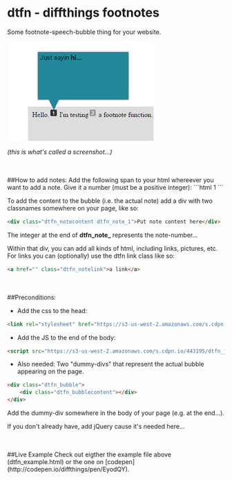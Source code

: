 # dtfn - diffthings footnotes
Some footnote-speech-bubble thing for your website.

![screenshot](https://raw.githubusercontent.com/Diffthings/dtfn/master/example%20files/screenshot.png "a screenshot")

_(this is what's called a screenshot...)_




<br/>
<br/>
##How to add notes:
Add the following span to your html whereever you want to add a note. Give it a number (must be a positive integer):
```html
<span class="dtfn_footnote">1</span>
```


To add the content to the bubble (i.e. the actual note) add a div with two classnames somewhere on your page, like so:
```html
<div class="dtfn_notecontent dtfn_note_1">Put note content here</div>
```
The integer at the end of **dtfn_note_** represents the note-number...

Within that div, you can add all kinds of html, including links, pictures, etc. For links you can (optionally) use the dtfn link class like so:
```html
<a href="" class="dtfn_notelink">a link</a>
```



<br/>
<br/>
##Preconditions:

- Add the css to the head:
```html
<link rel="stylesheet" href="https://s3-us-west-2.amazonaws.com/s.cdpn.io/443195/dtfn_css.css" />
```

- Add the JS to the end of the body:
```html
<script src="https://s3-us-west-2.amazonaws.com/s.cdpn.io/443195/dtfn_js.js" type="text/javascript"></script>
```

- Also needed: Two "dummy-divs" that represent the actual bubble appearing on the page.
```html
<div class="dtfn_bubble">
	<div class="dtfn_bubblecontent"></div>
</div>
```
Add the dummy-div somewhere in the body of your page (e.g. at the end...).

If you don't already have, add jQuery cause it's needed here...


<br/>
<br/>
##Live Example
Check out eigther the example file above (dtfn_example.html) or the one on [codepen](http://codepen.io/diffthings/pen/EyodQY).
